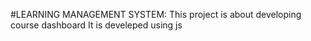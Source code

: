#LEARNING MANAGEMENT SYSTEM:
 This project is about developing course dashboard
 It is develeped using js
